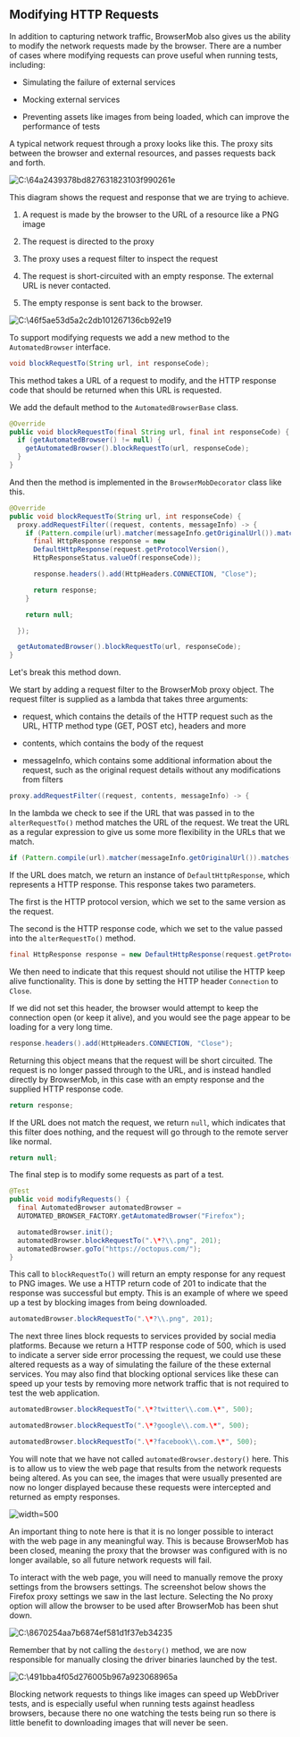 ## Modifying HTTP Requests

In addition to capturing network traffic, BrowserMob also gives us the ability to modify the network requests made by the browser. There are a number of cases where modifying requests can prove useful when running tests, including:

-   Simulating the failure of external services

-   Mocking external services

-   Preventing assets like images from being loaded, which can improve the performance of tests

A typical network request through a proxy looks like this. The proxy sits between the browser and external resources, and passes requests back and forth.

![C:\\64a2439378bd827631823103f990261e](image1.png "width=500")

This diagram shows the request and response that we are trying to achieve.

1.  A request is made by the browser to the URL of a resource like a PNG image

2.  The request is directed to the proxy

3.  The proxy uses a request filter to inspect the request

4.  The request is short-circuited with an empty response. The external URL is never contacted.

5.  The empty response is sent back to the browser.

![C:\\46f5ae53d5a2c2db101267136cb92e19](./image2.png "width=500")

To support modifying requests we add a new method to the `AutomatedBrowser` interface.

```java
void blockRequestTo(String url, int responseCode);
```

This method takes a URL of a request to modify, and the HTTP response code that should be returned when this URL is requested.

We add the default method to the `AutomatedBrowserBase` class.

```java
@Override
public void blockRequestTo(final String url, final int responseCode) {
  if (getAutomatedBrowser() != null) {
    getAutomatedBrowser().blockRequestTo(url, responseCode);
  }
}
```

And then the method is implemented in the `BrowserMobDecorator` class like this.

```java
@Override
public void blockRequestTo(String url, int responseCode) {
  proxy.addRequestFilter((request, contents, messageInfo) -> {
    if (Pattern.compile(url).matcher(messageInfo.getOriginalUrl()).matches()) {
      final HttpResponse response = new
      DefaultHttpResponse(request.getProtocolVersion(),
      HttpResponseStatus.valueOf(responseCode));

      response.headers().add(HttpHeaders.CONNECTION, "Close");

      return response;
    }

    return null;

  });

  getAutomatedBrowser().blockRequestTo(url, responseCode);
}
```

Let's break this method down.

We start by adding a request filter to the BrowserMob proxy object. The request filter is supplied as a lambda that takes three arguments:

-   request, which contains the details of the HTTP request such as the URL, HTTP method type (GET, POST etc), headers and more

-   contents, which contains the body of the request

-   messageInfo, which contains some additional information about the
    request, such as the original request details without any
    modifications from filters

```java
proxy.addRequestFilter((request, contents, messageInfo) -> {
  ```

In the lambda we check to see if the URL that was passed in to the `alterRequestTo()` method matches the URL of the request. We treat the URL as a regular expression to give us some more flexibility in the URLs that we match.

```java
if (Pattern.compile(url).matcher(messageInfo.getOriginalUrl()).matches()) {
```

If the URL does match, we return an instance of `DefaultHttpResponse`, which represents a HTTP response. This response takes two parameters.

The first is the HTTP protocol version, which we set to the same version as the request.

The second is the HTTP response code, which we set to the value passed into the `alterRequestTo()` method.

```java
final HttpResponse response = new DefaultHttpResponse(request.getProtocolVersion(), HttpResponseStatus.valueOf(responseCode));
```

We then need to indicate that this request should not utilise the HTTP keep alive functionality. This is done by setting the HTTP header `Connection` to `Close`.

If we did not set this header, the browser would attempt to keep the connection open (or keep it alive), and you would see the page appear to be loading for a very long time.

```java
response.headers().add(HttpHeaders.CONNECTION, "Close");
```

Returning this object means that the request will be short circuited. The request is no longer passed through to the URL, and is instead handled directly by BrowserMob, in this case with an empty response and the supplied HTTP response code.

```java
return response;
```

If the URL does not match the request, we return `null`, which indicates that this filter does nothing, and the request will go through to the remote server like normal.

```java
return null;
```

The final step is to modify some requests as part of a test.

```java
@Test
public void modifyRequests() {
  final AutomatedBrowser automatedBrowser =
  AUTOMATED_BROWSER_FACTORY.getAutomatedBrowser("Firefox");

  automatedBrowser.init();
  automatedBrowser.blockRequestTo(".\*?\\.png", 201);
  automatedBrowser.goTo("https://octopus.com/");
}
```

This call to `blockRequestTo()` will return an empty response for any request to PNG images. We use a HTTP return code of 201 to indicate that the response was successful but empty. This is an example of where we speed up a test by blocking images from being downloaded.

```java
automatedBrowser.blockRequestTo(".\*?\\.png", 201);
```

The next three lines block requests to services provided by social media platforms. Because we return a HTTP response code of 500, which is used to indicate a server side error processing the request, we could use these altered requests as a way of simulating the failure of the these external services. You may also find that blocking optional services like these can speed up your tests by removing more network traffic that is not required to test the web application.

```java
automatedBrowser.blockRequestTo(".\*?twitter\\.com.\*", 500);

automatedBrowser.blockRequestTo(".\*?google\\.com.\*", 500);

automatedBrowser.blockRequestTo(".\*?facebook\\.com.\*", 500);
```

You will note that we have not called `automatedBrowser.destory()` here. This is to allow us to view the web page that results from the network requests being altered. As you can see, the images that were usually presented are now no longer displayed because these requests were intercepted and returned as empty responses.

![](./image3.png "width=500")

An important thing to note here is that it is no longer possible to interact with the web page in any meaningful way. This is because BrowserMob has been closed, meaning the proxy that the browser was configured with is no longer available, so all future network requests will fail.

To interact with the web page, you will need to manually remove the proxy settings from the browsers settings. The screenshot below shows the Firefox proxy settings we saw in the last lecture. Selecting the No proxy option will allow the browser to be used after BrowserMob has been shut down.

![C:\\8670254aa7b6874ef581d1f37eb34235](./image4.png "width=500")

Remember that by not calling the `destory()` method, we are now responsible for manually closing the driver binaries launched by the test.

![C:\\491bba4f05d276005b967a923068965a](./image5.png "width=500")

Blocking network requests to things like images can speed up WebDriver tests, and is especially useful when running tests against headless browsers, because there no one watching the tests being run so there is little benefit to downloading images that will never be seen.
